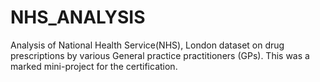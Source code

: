# NHS_ANALYSIS
Analysis of National Health Service(NHS), London dataset on drug prescriptions by various General practice practitioners (GPs).
This was a marked mini-project for the certification.
